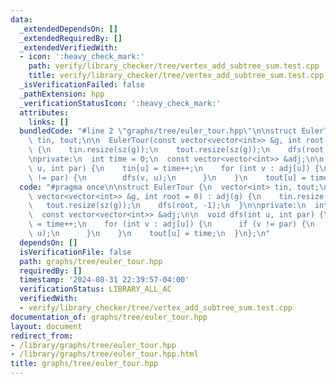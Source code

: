 ```yaml
---
data:
  _extendedDependsOn: []
  _extendedRequiredBy: []
  _extendedVerifiedWith:
  - icon: ':heavy_check_mark:'
    path: verify/library_checker/tree/vertex_add_subtree_sum.test.cpp
    title: verify/library_checker/tree/vertex_add_subtree_sum.test.cpp
  _isVerificationFailed: false
  _pathExtension: hpp
  _verificationStatusIcon: ':heavy_check_mark:'
  attributes:
    links: []
  bundledCode: "#line 2 \"graphs/tree/euler_tour.hpp\"\n\nstruct EulerTour {\n  vector<int>\
    \ tin, tout;\n\n  EulerTour(const vector<vector<int>> &g, int root = 0) : adj(g)\
    \ {\n    tin.resize(sz(g));\n    tout.resize(sz(g));\n    dfs(root, -1);\n  }\n\
    \nprivate:\n  int time = 0;\n  const vector<vector<int>> &adj;\n\n  void dfs(int\
    \ u, int par) {\n    tin[u] = time++;\n    for (int v : adj[u]) {\n      if (v\
    \ != par) {\n        dfs(v, u);\n      }\n    }\n    tout[u] = time;\n  }\n};\n"
  code: "#pragma once\n\nstruct EulerTour {\n  vector<int> tin, tout;\n\n  EulerTour(const\
    \ vector<vector<int>> &g, int root = 0) : adj(g) {\n    tin.resize(sz(g));\n \
    \   tout.resize(sz(g));\n    dfs(root, -1);\n  }\n\nprivate:\n  int time = 0;\n\
    \  const vector<vector<int>> &adj;\n\n  void dfs(int u, int par) {\n    tin[u]\
    \ = time++;\n    for (int v : adj[u]) {\n      if (v != par) {\n        dfs(v,\
    \ u);\n      }\n    }\n    tout[u] = time;\n  }\n};\n"
  dependsOn: []
  isVerificationFile: false
  path: graphs/tree/euler_tour.hpp
  requiredBy: []
  timestamp: '2024-08-31 22:39:57-04:00'
  verificationStatus: LIBRARY_ALL_AC
  verifiedWith:
  - verify/library_checker/tree/vertex_add_subtree_sum.test.cpp
documentation_of: graphs/tree/euler_tour.hpp
layout: document
redirect_from:
- /library/graphs/tree/euler_tour.hpp
- /library/graphs/tree/euler_tour.hpp.html
title: graphs/tree/euler_tour.hpp
---
```

